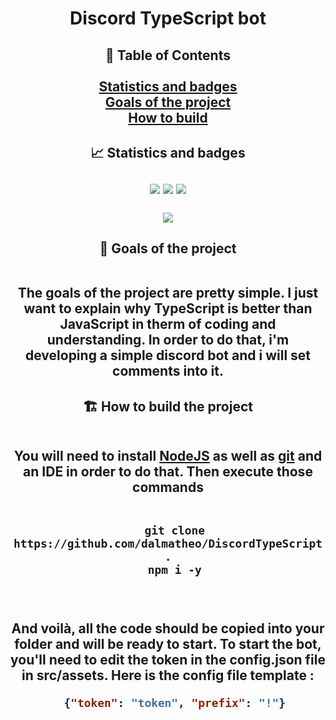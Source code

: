 <h1 align="center" id="heading">Discord TypeScript bot</h1>
<h2 align="center">
  📃 Table of Contents<br><br>
  <a href="https://github.com/dalmatheo/DiscordTypeScript#stats">Statistics and badges</a><br>
  <a href="https://github.com/dalmatheo/DiscordTypeScript#goals">Goals of the project</a><br>
  <a href="https://github.com/dalmatheo/DiscordTypeScript#building">How to build</a><br>
</h2>

<h2 align="center" id="stats">
  📈 Statistics and badges<br><br>
  <a href="https://www.typescriptlang.org/"><img src="https://img.shields.io/badge/typescript-000000.svg?style=for-the-badge&logo=typescript&logoColor=white"></a>
  <a href="https://www.jetbrains.com/webstorm/"><img src="https://img.shields.io/badge/webstorm-000000?style=for-the-badge&logo=webstorm&logoColor=white"></a>
  <a href="https://nodejs.org/"><img src="https://img.shields.io/badge/node.js-000000?style=for-the-badge&logo=node.js&logoColor=white"></a><br><br>
  <a href="https://github.com/dalmatheo/DiscordTypeScript"><img src="https://github-readme-stats.vercel.app/api/pin?username=dalmatheo&repo=DiscordTypeScript&title_color=fff&icon_color=f9f9f9&text_color=9f9f9f&bg_color=151515&show_owner=true"></a>
</h2>

<h2 align="center" id="goals">
  📌 Goals of the project<br><br>

The goals of the project are pretty simple. I just want to explain why TypeScript is better than JavaScript in therm of coding and understanding. In order to do that, i'm developing a simple discord bot and i will set comments into it.
</h2>

<h2 align="center" id="building">
  🏗️ How to build the project<br><br>

You will need to install [NodeJS](https://nodejs.org/) as well as [git](https://git-scm.com/downloads) and an IDE in order to do that. Then execute those commands<br><br>

```
  git clone https://github.com/dalmatheo/DiscordTypeScript .
  npm i -y
```
<br><br>
  And voilà, all the code should be copied into your folder and will be ready to start. To start the bot, you'll need to edit the token in the config.json file in src/assets. Here is the config file template : 

```json
  {"token": "token", "prefix": "!"}
```
</h2>
